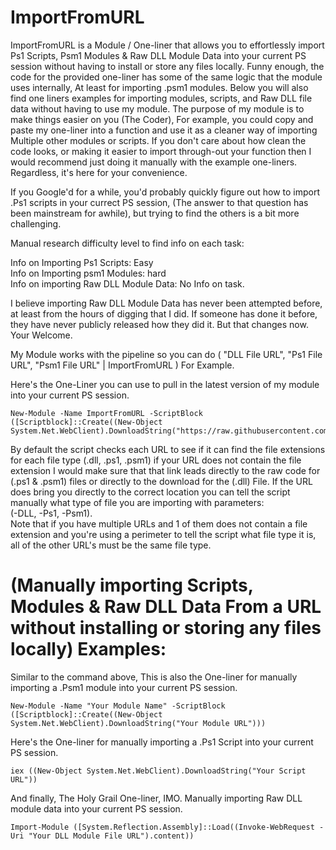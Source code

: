# ImportFromURL
ImportFromURL is a Module / One-liner that allows you to effortlessly import Ps1 Scripts, Psm1 Modules &amp; Raw DLL Module Data into your current PS session without having to install or store any files locally. Funny enough, the code for the provided one-liner has some of the same logic that the module uses internally, At least for importing .psm1 modules. Below you will also find one liners examples for importing modules, scripts, and Raw DLL file data without having to use my module. The purpose of my module is to make things easier on you (The Coder), For example, you could copy and paste my one-liner into a function and use it as a cleaner way of importing Multiple other modules or scripts. If you don't care about how clean the code looks, or making it easier to import through-out your function then I would recommend just doing it manually with the example one-liners. Regardless, it's here for your convenience. 

If you Google'd for a while, you'd probably quickly figure out how to import .Ps1 scripts in your currect PS session, (The answer to that question has been mainstream for awhile), but trying to find the others is a bit more challenging. 

Manual research difficulty level to find info on each task:

Info on Importing Ps1 Scripts: Easy <br />
Info on Importing psm1 Modules: hard <br />
Info on importing Raw DLL Module Data: No Info on task. <br />

I believe importing Raw DLL Module Data has never been attempted before, at least from the hours of digging that I did. If someone has done it before, they have never publicly released how they did it. But that changes now. Your Welcome.

My Module works with the pipeline so you can do ( "DLL File URL", "Ps1 File URL", "Psm1 File URL" | ImportFromURL ) For Example.

Here's the One-Liner you can use to pull in the latest version of my module into your current PS session. 
```
New-Module -Name ImportFromURL -ScriptBlock ([Scriptblock]::Create((New-Object System.Net.WebClient).DownloadString("https://raw.githubusercontent.com/AlecMcCutcheon/ImportFromURL/main/ImportFromURL.psm1")))
```
By default the script checks each URL to see if it can find the file extensions for each file type (.dll, .ps1, .psm1) if your URL does not contain the file extension I would make sure that that link leads directly to the raw code for (.ps1 & .psm1) files or directly to the download for the (.dll) File. If the URL does bring you directly to the correct location you can tell the script manually what type of file you are importing with parameters: <br />
(-DLL, -Ps1, -Psm1). <br />
Note that if you have multiple URLs and 1 of them does not contain a file extension and you're using a perimeter to tell the script what file type it is, all of the other URL's must be the same file type. 

# (Manually importing Scripts, Modules & Raw DLL Data From a URL without installing or storing any files locally) Examples:

Similar to the command above, This is also the One-liner for manually importing a .Psm1 module into your current PS session.
```
New-Module -Name "Your Module Name" -ScriptBlock ([Scriptblock]::Create((New-Object System.Net.WebClient).DownloadString("Your Module URL")))
```
Here's the One-liner for manually importing a .Ps1 Script into your current PS session.
```
iex ((New-Object System.Net.WebClient).DownloadString("Your Script URL"))
```
And finally, The Holy Grail One-liner, IMO. Manually importing Raw DLL module data into your current PS session.
```
Import-Module ([System.Reflection.Assembly]::Load((Invoke-WebRequest -Uri "Your DLL Module File URL").content))
```
